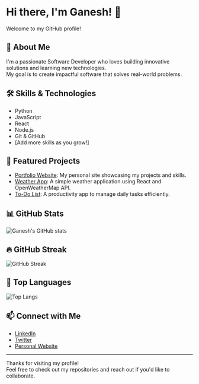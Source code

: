 # Hi there, I'm Ganesh! 👋

Welcome to my GitHub profile!  

## 🚀 About Me
I'm a passionate Software Developer who loves building innovative solutions and learning new technologies.  
My goal is to create impactful software that solves real-world problems.

## 🛠️ Skills & Technologies
- Python
- JavaScript
- React
- Node.js
- Git & GitHub
- [Add more skills as you grow!]

## 🌟 Featured Projects
- [Portfolio Website](https://github.com/ganeshaher5215/portfolio-website): My personal site showcasing my projects and skills.
- [Weather App](https://github.com/ganeshaher5215/weather-app): A simple weather application using React and OpenWeatherMap API.
- [To-Do List](https://github.com/ganeshaher5215/todo-list): A productivity app to manage daily tasks efficiently.

## 📊 GitHub Stats
![Ganesh's GitHub stats](https://github-readme-stats.vercel.app/api?username=ganeshaher5215&show_icons=true&theme=radical)

## 🔥 GitHub Streak
![GitHub Streak](https://streak-stats.demolab.com?user=ganeshaher5215&theme=radical&hide_border=true)

## 📌 Top Languages
![Top Langs](https://github-readme-stats.vercel.app/api/top-langs/?username=ganeshaher5215&layout=compact&theme=radical)

## 📫 Connect with Me
- [LinkedIn](https://www.linkedin.com/in/YOUR-LINKEDIN-USERNAME)  
- [Twitter](https://twitter.com/YOUR-TWITTER-USERNAME)  
- [Personal Website](https://YOUR-WEBSITE.com)

---

Thanks for visiting my profile!  
Feel free to check out my repositories and reach out if you'd like to collaborate.

<!--
**ganeshaher5215/ganeshaher5215** is a ✨ special ✨ repository because its `README.md` (this file) appears on your GitHub profile.
-->
